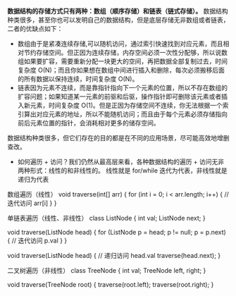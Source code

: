 **数据结构的存储方式只有两种：数组（顺序存储）和链表（链式存储）。**
数据结构种类很多，甚至你也可以发明自己的数据结构，但是底层存储无非数组或者链表，二者的优缺点如下：
- 数组由于是紧凑连续存储,可以随机访问，通过索引快速找到对应元素，而且相对节约存储空间。但正因为连续存储，内存空间必须一次性分配够，所以说数组如果要扩容，需要重新分配一块更大的空间，再把数据全部复制过去，时间复杂度 O(N)；而且你如果想在数组中间进行插入和删除，每次必须搬移后面的所有数据以保持连续，时间复杂度 O(N)。
- 链表因为元素不连续，而是靠指针指向下一个元素的位置，所以不存在数组的扩容问题；如果知道某一元素的前驱和后驱，操作指针即可删除该元素或者插入新元素，时间复杂度 O(1)。但是正因为存储空间不连续，你无法根据一个索引算出对应元素的地址，所以不能随机访问；而且由于每个元素必须存储指向前后元素位置的指针，会消耗相对更多的储存空间。

数据结构种类很多，但它们存在的目的都是在不同的应用场景，尽可能高效地增删查改。
- 如何遍历 + 访问？我们仍然从最高层来看，各种数据结构的遍历 + 访问无非两种形式：线性的和非线性的。
线性就是 for/while 迭代为代表，非线性就是递归为代表

数组遍历（线性）
void traverse(int[] arr) {
    for (int i = 0; i < arr.length; i++) {
        // 迭代访问 arr[i]
    }
}

单链表遍历（线性、非线性）
class ListNode {
    int val;
    ListNode next;
}

void traverse(ListNode head) {
    for (ListNode p = head; p != null; p = p.next) {
        // 迭代访问 p.val
    }
}

void traverse(ListNode head) {
    // 递归访问 head.val
    traverse(head.next);
}

二叉树遍历（非线性）
class TreeNode {
    int val;
    TreeNode left, right;
}

void traverse(TreeNode root) {
    traverse(root.left);
    traverse(root.right);
}